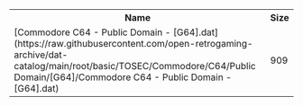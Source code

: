 <table>
<tr><th>Name</th><th>Size</th></tr>
<tr><td>[Commodore C64 - Public Domain - [G64].dat](https://raw.githubusercontent.com/open-retrogaming-archive/dat-catalog/main/root/basic/TOSEC/Commodore/C64/Public Domain/[G64]/Commodore C64 - Public Domain - [G64].dat)</td><td>909</td></tr>
</table>
